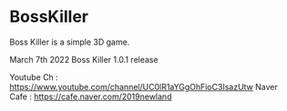 # BossKiller
Boss Killer is a simple 3D game.

March 7th 2022
Boss Killer 1.0.1 release

Youtube Ch : https://www.youtube.com/channel/UC0lR1aYGgOhFioC3IsazUtw
Naver Cafe : https://cafe.naver.com/2019newland
